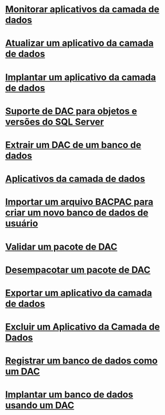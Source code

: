 # [Monitorar aplicativos da camada de dados](monitor-data-tier-applications.md)
# [Atualizar um aplicativo da camada de dados](upgrade-a-data-tier-application.md)
# [Implantar um aplicativo da camada de dados](deploy-a-data-tier-application.md)
# [Suporte de DAC para objetos e versões do SQL Server](dac-support-for-sql-server-objects-and-versions.md)
# [Extrair um DAC de um banco de dados](extract-a-dac-from-a-database.md)
# [Aplicativos da camada de dados](data-tier-applications.md)
# [Importar um arquivo BACPAC para criar um novo banco de dados de usuário](import-a-bacpac-file-to-create-a-new-user-database.md)
# [Validar um pacote de DAC](validate-a-dac-package.md)
# [Desempacotar um pacote de DAC](unpack-a-dac-package.md)
# [Exportar um aplicativo da camada de dados](export-a-data-tier-application.md)
# [Excluir um Aplicativo da Camada de Dados](delete-a-data-tier-application.md)
# [Registrar um banco de dados como um DAC](register-a-database-as-a-dac.md)
# [Implantar um banco de dados usando um DAC](deploy-a-database-by-using-a-dac.md)
